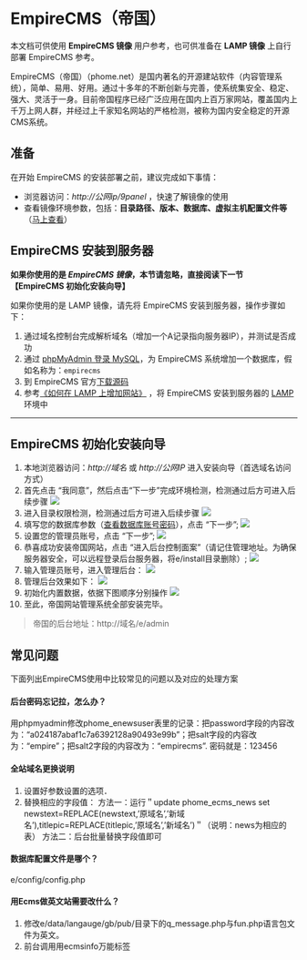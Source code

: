 # EmpireCMS（帝国）

本文档可供使用 **EmpireCMS 镜像** 用户参考，也可供准备在 **LAMP 镜像** 上自行部署 EmpireCMS 参考。

EmpireCMS（帝国）（phome.net）是国内著名的开源建站软件（内容管理系统），简单、易用、好用。通过十多年的不断创新与完善，使系统集安全、稳定、强大、灵活于一身。目前帝国程序已经广泛应用在国内上百万家网站，覆盖国内上千万上网人群，并经过上千家知名网站的严格检测，被称为国内安全稳定的开源CMS系统。

## 准备

在开始 EmpireCMS 的安装部署之前，建议完成如下事情：

* 浏览器访问：*http://公网ip/9panel* ，快速了解镜像的使用
* 查看镜像环境参数，包括：**目录路径、版本、数据库、虚拟主机配置文件等** （[马上查看](https://support.websoft9.com/docs/lamp/zh/stack-components.html)）

## EmpireCMS 安装到服务器

**如果你使用的是 *EmpireCMS 镜像*，本节请忽略，直接阅读下一节 【EmpireCMS 初始化安装向导】**

如果你使用的是 LAMP 镜像，请先将 EmpireCMS 安装到服务器，操作步骤如下：

1. 通过域名控制台完成解析域名（增加一个A记录指向服务器IP），并测试是否成功
2. 通过 [phpMyAdmin 登录 MySQL](https://support.websoft9.com/docs/lamp/zh/admin-mysql.html)，为 EmpireCMS 系统增加一个数据库，假如名称为：`empirecms`
3. 到 EmpireCMS 官方[下载源码](http://www.phome.net/download/)
4. 参考[《如何在 LAMP 上增加网站》](https://support.websoft9.com/docs/lamp/zh/solution-deployment.html#安装第二个网站) ，将 EmpireCMS 安装到服务器的 [LAMP](https://support.websoft9.com/docs/lamp/zh/) 环境中

---

## EmpireCMS 初始化安装向导

1. 本地浏览器访问：*http://域名* 或 *http://公网IP* 进入安装向导（首选域名访问方式）
2. 首先点击 “我同意”，然后点击“下一步”完成环境检测，检测通过后方可进入后续步骤 
   ![](http://libs.websoft9.com/Websoft9/DocsPicture/zh/empirecms/empirecms-install002-websoft9.png)
3. 进入目录权限检测，检测通过后方可进入后续步骤 
   ![](http://libs.websoft9.com/Websoft9/DocsPicture/zh/empirecms/empirecms-install003-websoft9.png)
4. 填写您的数据库参数（[查看数据库账号密码](https://support.websoft9.com/docs/lamp/zh/stack-accounts.html)），点击 “下一步”; 
   ![](http://libs.websoft9.com/Websoft9/DocsPicture/zh/empirecms/empirecms-install004-websoft9.png)
5. 设置您的管理员账号，点击 “下一步”; 
   ![](http://libs.websoft9.com/Websoft9/DocsPicture/zh/empirecms/empirecms-install005-websoft9.png)
6. 恭喜成功安装帝国网站，点击 “进入后台控制面案”（请记住管理地址。为确保服务器安全，可以远程登录后台服务器，将e/install目录删除）; 
   ![](http://libs.websoft9.com/Websoft9/DocsPicture/zh/empirecms/empirecms-install006-websoft9.png)
7. 输入管理员账号，进入管理后台： 
   ![](http://libs.websoft9.com/Websoft9/DocsPicture/zh/empirecms/empirecms-install007-websoft9.png)
8. 管理后台效果如下： 
   ![](http://libs.websoft9.com/Websoft9/DocsPicture/zh/empirecms/empirecms-backend-websoft9.png)
9. 初始化内置数据，依据下图顺序分别操作 
   ![](http://libs.websoft9.com/Websoft9/DocsPicture/zh/empirecms/empirecms-cacheclear-websoft9.png)
10. 至此，帝国网站管理系统全部安装完毕。

> 帝国的后台地址：http://域名/e/admin

## 常见问题

下面列出EmpireCMS使用中比较常见的问题以及对应的处理方案

#### 后台密码忘记拉，怎么办？

用phpmyadmin修改phome\_enewsuser表里的记录：把password字段的内容改为：“a024187abaf1c7a6392128a90493e99b”；把salt字段的内容改为：“empire”；把salt2字段的内容改为：“empirecms”. 密码就是：123456

#### 全站域名更换说明

1. 设置好参数设置的选项． 
2. 替换相应的字段值：  方法一：运行＂update phome\_ecms\_news set newstext=REPLACE\(newstext,’原域名’,’新域名’\),titlepic=REPLACE\(titlepic,’原域名’,’新域名’\)＂（说明：news为相应的表）  方法二：后台批量替换字段值即可

#### 数据库配置文件是哪个？

e/config/config.php

#### 用Ecms做英文站需要改什么？

1. 修改e/data/langauge/gb/pub/目录下的q\_message.php与fun.php语言包文件为英文。 
2. 前台调用用ecmsinfo万能标签